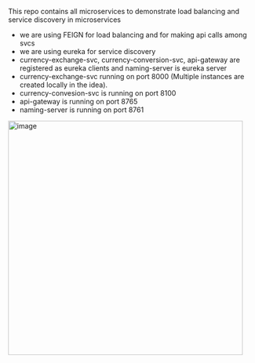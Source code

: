 This repo contains all microservices to demonstrate load balancing and service discovery in microservices
- we are using FEIGN for load balancing and for making api calls among svcs
- we are using eureka for service discovery
- currency-exchange-svc, currency-conversion-svc, api-gateway are registered as eureka clients and naming-server is eureka server
- currency-exchange-svc running on port 8000 (Multiple instances are created locally in the idea).
- currency-convesion-svc is running on port 8100
- api-gateway is running on port 8765
- naming-server is running on port 8761
<img width="478" alt="image" src="https://github.com/p-suram/loadBalancing-serviceDiscovery/assets/157307140/047dac10-09a5-4efd-87c2-a556f16d86d2">
